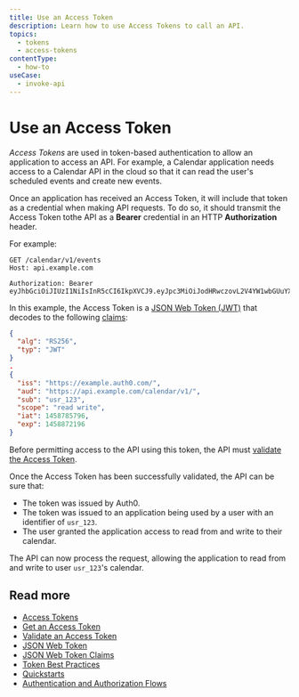 ```yaml
---
title: Use an Access Token
description: Learn how to use Access Tokens to call an API.
topics:
  - tokens
  - access-tokens
contentType:
  - how-to
useCase:
  - invoke-api
---
```


# Use an Access Token

<dfn data-key="access-token">Access Tokens</dfn> are used in token-based authentication to allow an application to access an API. For example, a Calendar application needs access to a Calendar API in the cloud so that it can read the user's scheduled events and create new events.

Once an application has received an Access Token, it will include that token as a credential when making API requests. To do so, it should transmit the Access Token tothe API as a **Bearer** credential in an HTTP **Authorization** header.

For example:

```text
GET /calendar/v1/events
Host​: api.example.com

Authorization: Bearer eyJhbGciOiJIUzI1NiIsInR5cCI6IkpXVCJ9.eyJpc3MiOiJodHRwczovL2V4YW1wbGUuYXV0aDAuY29tLyIsImF1ZCI6Imh0dHBzOi8vYXBpLmV4YW1wbGUuY29tL2NhbGFuZGFyL3YxLyIsInN1YiI6InVzcl8xMjMiLCJpYXQiOjE0NTg3ODU3OTYsImV4cCI6MTQ1ODg3MjE5Nn0.CA7eaHjIHz5NxeIJoFK9krqaeZrPLwmMmgI_XiQiIkQ
```

In this example, the Access Token is a [JSON Web Token (JWT)](/jwt) that decodes to the following [claims](/tokens/jwt-claims):

```json
{
  "alg": "RS256",
  "typ": "JWT"
}
.
{
  "iss": "https://example.auth0.com/",
  "aud": "https://api.example.com/calendar/v1/",
  "sub": "usr_123",
  "scope": "read write",
  "iat": 1458785796,
  "exp": 1458872196
}
```

Before permitting access to the API using this token, the API must [validate the Access Token](/tokens/guides/access-token/validate-access-token).

Once the Access Token has been successfully validated, the API can be sure that:

* The token was issued by Auth0.
* The token was issued to an application being used by a user with an identifier of `usr_123`.
* The user granted the application access to read from and write to their calendar.

The API can now process the request, allowing the application to read from and write to user `usr_123`'s calendar.

## Read more

* [Access Tokens](/tokens/access-token)
* [Get an Access Token](/tokens/guides/access-token/get-access-tokens)
* [Validate an Access Token](/tokens/guides/access-token/validate-access-token)
* [JSON Web Token](/jwt)
* [JSON Web Token Claims](/tokens/jwt-claims)
* [Token Best Practices](/best-practices/token-best-practices)
* [Quickstarts](/quickstarts)
* [Authentication and Authorization Flows](/flows)
